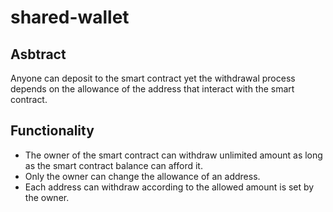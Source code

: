 # shared-wallet

## **Asbtract**
Anyone can deposit to the smart contract yet the withdrawal process depends on the allowance of the address that interact with the smart contract.

## **Functionality**
- The owner of the smart contract can withdraw unlimited amount as long as the smart contract balance can afford it.
- Only the owner can change the allowance of an address.
- Each address can withdraw according to the allowed amount is set by the owner. 
